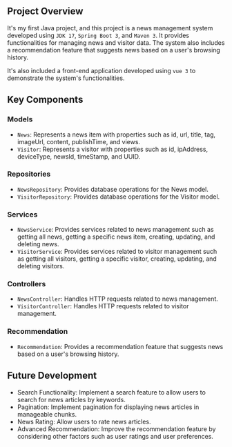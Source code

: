 ## Project Overview

It's my first Java project, and this project is a news management system developed using `JDK 17`, `Spring Boot 3`, and `Maven 3`. It provides functionalities for managing news and visitor data. The system also includes a recommendation feature that suggests news based on a user's browsing history.

It's also included a front-end application developed using `vue 3` to demonstrate the system's functionalities.

## Key Components

### Models
- `News`: Represents a news item with properties such as id, url, title, tag, imageUrl, content, publishTime, and views.
- `Visitor`: Represents a visitor with properties such as id, ipAddress, deviceType, newsId, timeStamp, and UUID.

### Repositories
- `NewsRepository`: Provides database operations for the News model.
- `VisitorRepository`: Provides database operations for the Visitor model.

### Services
- `NewsService`: Provides services related to news management such as getting all news, getting a specific news item, creating, updating, and deleting news.
- `VisitorService`: Provides services related to visitor management such as getting all visitors, getting a specific visitor, creating, updating, and deleting visitors.

### Controllers
- `NewsController`: Handles HTTP requests related to news management.
- `VisitorController`: Handles HTTP requests related to visitor management.

### Recommendation
- `Recommendation`: Provides a recommendation feature that suggests news based on a user's browsing history.

## Future Development

- Search Functionality: Implement a search feature to allow users to search for news articles by keywords.
- Pagination: Implement pagination for displaying news articles in manageable chunks.
- News Rating: Allow users to rate news articles.
- Advanced Recommendation: Improve the recommendation feature by considering other factors such as user ratings and user preferences.
